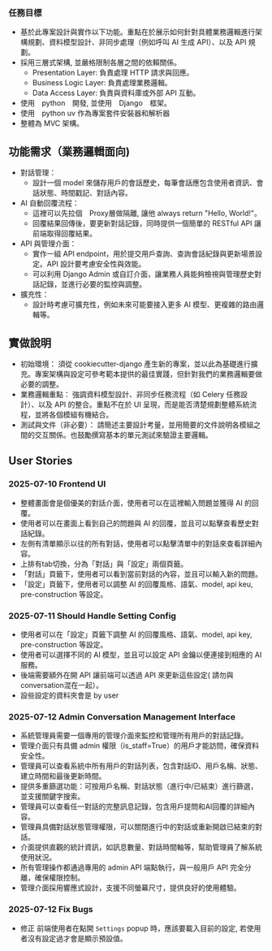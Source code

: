 ### 任務目標
- 基於此專案設計與實作以下功能。重點在於展示如何針對具體業務邏輯進行架構規劃、資料模型設計、非同步處理（例如呼叫 AI 生成 API）、以及 API 規劃。
- 採用三層式架構, 並嚴格限制各層之間的依賴關係。
    - Presentation Layer: 負責處理 HTTP 請求與回應。
    - Business Logic Layer: 負責處理業務邏輯。
    - Data Access Layer: 負責與資料庫或外部 API 互動。
- 使用　python　開發, 並使用　Django　框架。
- 使用　python uv 作為專案套件安裝器和解析器
- 整體為 MVC 架構。

## 功能需求（業務邏輯面向)
- 對話管理：
  - 設計一個 model 來儲存用戶的會話歷史，每筆會話應包含使用者資訊、會話狀態、時間戳記、對話內容。
- AI 自動回覆流程：
  - 這裡可以先拉個　Proxy層做隔離, 讓他 always return "Hello, World!"。
  - 回覆結果回傳後，要更新對話記錄，同時提供一個簡單的 RESTful API 讓前端取得回覆結果。
- API 與管理介面：
    - 實作一組 API endpoint，用於提交用戶查詢、查詢會話紀錄與更新場景設定。API 設計要考慮安全性與效能。
    - 可以利用 Django Admin 或自訂介面，讓業務人員能夠檢視與管理歷史對話記錄，並進行必要的監控與調整。
- 擴充性：
    - 設計時考慮可擴充性，例如未來可能要接入更多 AI 模型、更複雜的路由邏輯等。
## 實做說明
- 初始環境： 須從 cookiecutter-django 產生新的專案，並以此為基礎進行擴充。專案架構與設定可參考範本提供的最佳實踐，但針對我們的業務邏輯要做必要的調整。
- 業務邏輯重點： 強調資料模型設計、非同步任務流程（如 Celery 任務設計）、以及 API 的整合。重點不在於 UI 呈現，而是能否清楚規劃整體系統流程，並將各個模組有機結合。
- 測試與文件（非必要）： 請簡述主要設計考量，並用簡要的文件說明各模組之間的交互關係。也鼓勵撰寫基本的單元測試來驗證主要邏輯。


## User Stories
### 2025-07-10 Frontend UI 
- 整體畫面會是個優美的對話介面，使用者可以在這裡輸入問題並獲得 AI 的回覆。
- 使用者可以在畫面上看到自己的問題與 AI 的回覆，並且可以點擊查看歷史對話紀錄。
- 左側有清單顯示以往的所有對話，使用者可以點擊清單中的對話來查看詳細內容。
- 上排有tab切換，分為「對話」與「設定」兩個頁籤。
- 「對話」頁籤下，使用者可以看到當前對話的內容，並且可以輸入新的問題。
- 「設定」頁籤下，使用者可以調整 AI 的回覆風格、語氣、model, api keu, pre-construction 等設定。

### 2025-07-11 Should Handle Setting Config 
- 使用者可以在「設定」頁籤下調整 AI 的回覆風格、語氣、model, api key, pre-construction 等設定。
- 使用者可以選擇不同的 AI 模型，並且可以設定 API 金鑰以便連接到相應的 AI 服務。
- 後端需要額外在開 API 讓前端可以透過 API 來更新這些設定( 請勿與conversation混在一起）。
- 設些設定的資料夾會是 by user

### 2025-07-12 Admin Conversation Management Interface
- 系統管理員需要一個專用的管理介面來監控和管理所有用戶的對話記錄。
- 管理介面只有具備 admin 權限（is_staff=True）的用戶才能訪問，確保資料安全性。
- 管理員可以查看系統中所有用戶的對話列表，包含對話ID、用戶名稱、狀態、建立時間和最後更新時間。
- 提供多重篩選功能：可按用戶名稱、對話狀態（進行中/已結束）進行篩選，並支援關鍵字搜索。
- 管理員可以查看任一對話的完整訊息記錄，包含用戶提問和AI回覆的詳細內容。
- 管理員具備對話狀態管理權限，可以關閉進行中的對話或重新開啟已結束的對話。
- 介面提供直觀的統計資訊，如訊息數量、對話時間軸等，幫助管理員了解系統使用狀況。
- 所有管理操作都通過專用的 admin API 端點執行，與一般用戶 API 完全分離，確保權限控制。
- 管理介面採用響應式設計，支援不同螢幕尺寸，提供良好的使用體驗。

### 2025-07-12 Fix Bugs
- 修正 前端使用者在點開 `Settings` popup 時，應該要載入目前的設定, 若使用者沒有設定過才會是顯示預設值。
